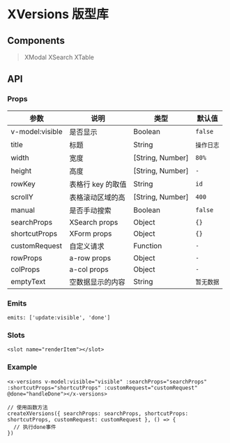 # XVersions 版型库

## Components

> XModal
> XSearch
> XTable

## API

### Props

| 参数 | 说明 | 类型 | 默认值 |
| --- | --- | --- | --- |
| v-model:visible | 是否显示 | Boolean | `false` |
| title | 标题 | String | `操作日志` |
| width | 宽度 | [String, Number] | `80%` |
| height | 高度 | [String, Number] | `-` |
| rowKey | 表格行 key 的取值 | String | `id` |                                                                  |
| scrollY | 表格滚动区域的高 | [String, Number] | `400`
| manual | 是否手动搜索 | Boolean | `false` |
| searchProps | XSearch props | Object | `{}` |
| shortcutProps | XForm props | Object | `{}` |
| customRequest | 自定义请求 | Function | `-` |
| rowProps |a-row props | Object | `-` |
| colProps | a-col props | Object | `-` |
| emptyText | 空数据显示的内容 | String | `暂无数据` |

### Emits

```vue
emits: ['update:visible', 'done']
```

### Slots

```vue
<slot name="renderItem"></slot>
```

### Example

```vue
<x-versions v-model:visible="visible" :searchProps="searchProps" :shortcutProps="shortcutProps" :customRequest="customRequest" @done="handleDone"></x-versions>

// 使用函数方法
createXVersions({ searchProps: searchProps, shortcutProps: shortcutProps, customRequest: customRequest }, () => {
  // 执行done事件
})
```
